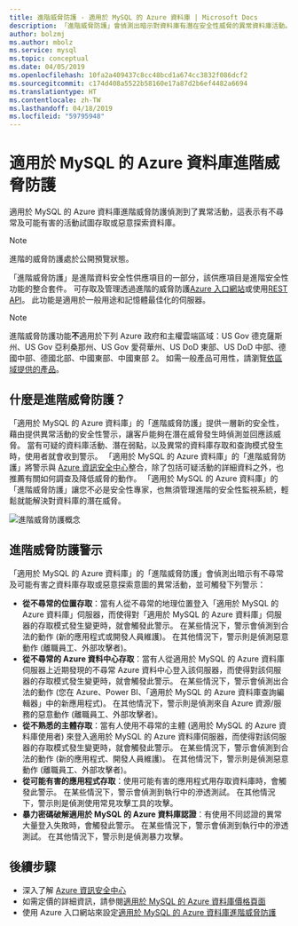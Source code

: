 ```yaml
---
title: 進階威脅防護 - 適用於 MySQL 的 Azure 資料庫 | Microsoft Docs
description: 「進階威脅防護」會偵測出暗示對資料庫有潛在安全性威脅的異常資料庫活動。
author: bolzmj
ms.author: mbolz
ms.service: mysql
ms.topic: conceptual
ms.date: 04/05/2019
ms.openlocfilehash: 10fa2a409437c8cc48bcd1a674cc3832f086dcf2
ms.sourcegitcommit: c174d408a5522b58160e17a87d2b6ef4482a6694
ms.translationtype: HT
ms.contentlocale: zh-TW
ms.lasthandoff: 04/18/2019
ms.locfileid: "59795948"
---
```

# <a name="azure-database-for-mysql-advanced-threat-protection"></a>適用於 MySQL 的 Azure 資料庫進階威脅防護

適用於 MySQL 的 Azure 資料庫進階威脅防護偵測到了異常活動，這表示有不尋常及可能有害的活動試圖存取或惡意探索資料庫。

> [!NOTE]
> 進階的威脅防護處於公開預覽狀態。

「進階威脅防護」是進階資料安全性供應項目的一部分，該供應項目是進階安全性功能的整合套件。 可存取及管理透過進階的威脅防護[Azure 入口網站](https://portal.azure.com)或使用[REST API](/rest/api/mysql/serversecurityalertpolicies)。 此功能是適用於一般用途和記憶體最佳化的伺服器。

> [!NOTE]
> 進階威脅防護功能**不**適用於下列 Azure 政府和主權雲端區域：US Gov 德克薩斯州、US Gov 亞利桑那州、US Gov 愛荷華州、US DoD 東部、US DoD 中部、德國中部、德國北部、中國東部、中國東部 2。 如需一般產品可用性，請瀏覽[依區域提供的產品](https://azure.microsoft.com/global-infrastructure/services/)。


## <a name="what-is-advanced-threat-protection"></a>什麼是進階威脅防護？

「適用於 MySQL 的 Azure 資料庫」的「進階威脅防護」提供一層新的安全性，藉由提供異常活動的安全性警示，讓客戶能夠在潛在威脅發生時偵測並回應該威脅。 當有可疑的資料庫活動、潛在弱點，以及異常的資料庫存取和查詢模式發生時，使用者就會收到警示。 「適用於 MySQL 的 Azure 資料庫」的「進階威脅防護」將警示與 [Azure 資訊安全中心](https://azure.microsoft.com/services/security-center/)整合，除了包括可疑活動的詳細資料之外，也推薦有關如何調查及降低威脅的動作。 「適用於 MySQL 的 Azure 資料庫」的「進階威脅防護」讓您不必是安全性專家，也無須管理進階的安全性監視系統，輕鬆就能解決對資料庫的潛在威脅。 

![進階威脅防護概念](media/concepts-data-access-and-security-threat-protection/advanced-threat-protection-concept.png)

## <a name="advanced-threat-protection-alerts"></a>進階威脅防護警示 
「適用於 MySQL 的 Azure 資料庫」的「進階威脅防護」會偵測出暗示有不尋常及可能有害之資料庫存取或惡意探索意圖的異常活動，並可觸發下列警示：
- **從不尋常的位置存取**：當有人從不尋常的地理位置登入「適用於 MySQL 的 Azure 資料庫」伺服器，而使得對「適用於 MySQL 的 Azure 資料庫」伺服器的存取模式發生變更時，就會觸發此警示。 在某些情況下，警示會偵測到合法的動作 (新的應用程式或開發人員維護)。 在其他情況下，警示則是偵測惡意動作 (離職員工、外部攻擊者)。
- **從不尋常的 Azure 資料中心存取**：當有人從適用於 MySQL 的 Azure 資料庫伺服器上近期發現的不尋常 Azure 資料中心登入該伺服器，而使得對該伺服器的存取模式發生變更時，就會觸發此警示。 在某些情況下，警示會偵測出合法的動作 (您在 Azure、Power BI、「適用於 MySQL 的 Azure 資料庫查詢編輯器」中的新應用程式)。 在其他情況下，警示則是偵測來自 Azure 資源/服務的惡意動作 (離職員工、外部攻擊者)。
- **從不熟悉的主體存取**：當有人使用不尋常的主體 (適用於 MySQL 的 Azure 資料庫使用者) 來登入適用於 MySQL 的 Azure 資料庫伺服器，而使得對該伺服器的存取模式發生變更時，就會觸發此警示。 在某些情況下，警示會偵測到合法的動作 (新的應用程式、開發人員維護)。 在其他情況下，警示則是偵測惡意動作 (離職員工、外部攻擊者)。
- **從可能有害的應用程式存取**：使用可能有害的應用程式用存取資料庫時，會觸發此警示。 在某些情況下，警示會偵測到執行中的滲透測試。 在其他情況下，警示則是偵測使用常見攻擊工具的攻擊。
- **暴力密碼破解適用於 MySQL 的 Azure 資料庫認證**：有使用不同認證的異常大量登入失敗時，會觸發此警示。 在某些情況下，警示會偵測到執行中的滲透測試。 在其他情況下，警示則是偵測暴力攻擊。

## <a name="next-steps"></a>後續步驟

* 深入了解 [Azure 資訊安全中心](https://docs.microsoft.com/azure/security-center/security-center-intro)
* 如需定價的詳細資訊，請參閱[適用於 MySQL 的 Azure 資料庫價格頁面](https://azure.microsoft.com/pricing/details/mysql/) 
* 使用 Azure 入口網站來設定[適用於 MySQL 的 Azure 資料庫進階威脅防護](howto-database-threat-protection-portal.md)  
